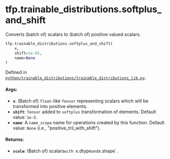 <div itemscope itemtype="http://developers.google.com/ReferenceObject">
<meta itemprop="name" content="tfp.trainable_distributions.softplus_and_shift" />
<meta itemprop="path" content="Stable" />
</div>

# tfp.trainable_distributions.softplus_and_shift

Converts (batch of) scalars to (batch of) positive valued scalars.

``` python
tfp.trainable_distributions.softplus_and_shift(
    x,
    shift=1e-05,
    name=None
)
```



Defined in [`python/trainable_distributions/trainable_distributions_lib.py`](https://github.com/tensorflow/probability/tree/master/tensorflow_probability/python/trainable_distributions/trainable_distributions_lib.py).

<!-- Placeholder for "Used in" -->


#### Args:

* <b>`x`</b>: (Batch of) `float`-like `Tensor` representing scalars which will be
  transformed into positive elements.
* <b>`shift`</b>: `Tensor` added to `softplus` transformation of elements.
  Default value: `1e-5`.
* <b>`name`</b>: A `name_scope` name for operations created by this function.
  Default value: `None` (i.e., "positive_tril_with_shift").


#### Returns:

* <b>`scale`</b>: (Batch of) scalars`with `x.dtype` and `x.shape`.